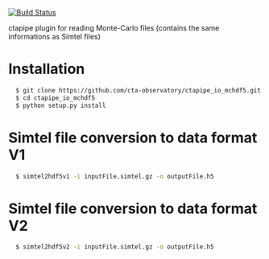 [![Build Status](https://travis-ci.org/cta-observatory/ctapipe_io_mchdf5.svg?branch=master)](https://travis-ci.org/cta-observatory/ctapipe_io_mchdf5)

ctapipe plugin for reading Monte-Carlo files (contains the same informations as Simtel files)

Installation
============

```sh
  $ git clone https://github.com/cta-observatory/ctapipe_io_mchdf5.git
  $ cd ctapipe_io_mchdf5
  $ python setup.py install
```

Simtel file conversion to data format V1
========================================

```sh
  $ simtel2hdf5v1 -i inputFile.simtel.gz -o outputFile.h5
```


Simtel file conversion to data format V2
========================================

```sh
  $ simtel2hdf5v2 -i inputFile.simtel.gz -o outputFile.h5
```
